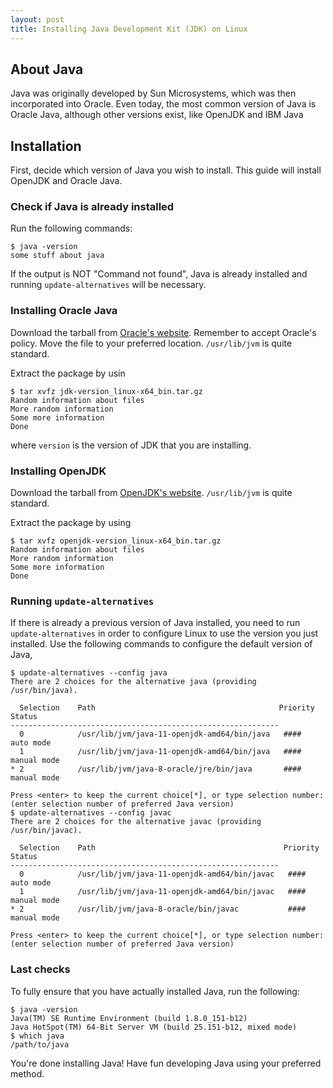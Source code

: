 ```yaml
---
layout: post
title: Installing Java Development Kit (JDK) on Linux
---
```

## About Java

Java was originally developed by Sun Microsystems, which was then incorporated into Oracle.  Even today, the most common version of Java is Oracle Java, although other versions exist, like OpenJDK and IBM Java

## Installation

First, decide which version of Java you wish to install.  This guide will install OpenJDK and Oracle Java.

### Check if Java is already installed

Run the following commands:

```
$ java -version
some stuff about java
```

If the output is NOT "Command not found", Java is already installed and running `update-alternatives` will be necessary.

### Installing Oracle Java

Download the tarball from [Oracle's website](http://www.oracle.com/technetwork/java/javase/downloads/jdk10-downloads-4416644.html).  Remember to accept Oracle's policy.  Move the file to your preferred location.  `/usr/lib/jvm` is quite standard.

Extract the package by usin

```
$ tar xvfz jdk-version_linux-x64_bin.tar.gz
Random information about files
More random information
Some more information
Done
```

where `version` is the version of JDK that you are installing.

### Installing OpenJDK

Download the tarball from [OpenJDK's website](http://jdk.java.net/10/ "OpenJDK downloads").  `/usr/lib/jvm` is quite standard.

Extract the package by using

```
$ tar xvfz openjdk-version_linux-x64_bin.tar.gz
Random information about files
More random information
Some more information
Done
```

### Running `update-alternatives`

If there is already a previous version of Java installed, you need to run `update-alternatives` in order to configure Linux to use the version you just installed.  Use the following commands to configure the default version of Java,

```
$ update-alternatives --config java
There are 2 choices for the alternative java (providing /usr/bin/java).

  Selection    Path                                         Priority   Status
------------------------------------------------------------
  0            /usr/lib/jvm/java-11-openjdk-amd64/bin/java   ####      auto mode
  1            /usr/lib/jvm/java-11-openjdk-amd64/bin/java   ####      manual mode
* 2            /usr/lib/jvm/java-8-oracle/jre/bin/java       ####      manual mode

Press <enter> to keep the current choice[*], or type selection number: (enter selection number of preferred Java version)
$ update-alternatives --config javac
There are 2 choices for the alternative javac (providing /usr/bin/javac).

  Selection    Path                                          Priority   Status
------------------------------------------------------------
  0            /usr/lib/jvm/java-11-openjdk-amd64/bin/javac   ####      auto mode
  1            /usr/lib/jvm/java-11-openjdk-amd64/bin/javac   ####      manual mode
* 2            /usr/lib/jvm/java-8-oracle/bin/javac           ####      manual mode

Press <enter> to keep the current choice[*], or type selection number: (enter selection number of preferred Java version)
```

### Last checks

To fully ensure that you have actually installed Java, run the following:

```
$ java -version
Java(TM) SE Runtime Environment (build 1.8.0_151-b12)
Java HotSpot(TM) 64-Bit Server VM (build 25.151-b12, mixed mode)
$ which java
/path/to/java
```

You're done installing Java!  Have fun developing Java using your preferred method.